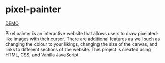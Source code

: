 # pixel-painter

[DEMO](https://kelvin-yeung.github.io/pixel-painter/)

Pixel painter is an interactive website that allows users to draw pixelated-like images with their cursor. There are additional features as well such as changing the colour to your likings, changing the size of the canvas, and links to different sections of the website. This project is created using HTML, CSS, and Vanilla JavaScript.
